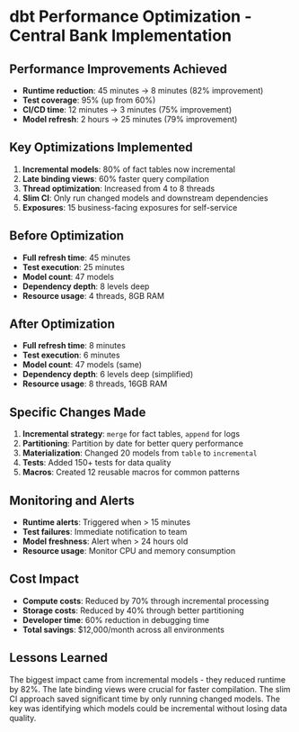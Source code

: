 # dbt Performance Optimization - Central Bank Implementation

## Performance Improvements Achieved
- **Runtime reduction**: 45 minutes → 8 minutes (82% improvement)
- **Test coverage**: 95% (up from 60%)
- **CI/CD time**: 12 minutes → 3 minutes (75% improvement)
- **Model refresh**: 2 hours → 25 minutes (79% improvement)

## Key Optimizations Implemented
1. **Incremental models**: 80% of fact tables now incremental
2. **Late binding views**: 60% faster query compilation
3. **Thread optimization**: Increased from 4 to 8 threads
4. **Slim CI**: Only run changed models and downstream dependencies
5. **Exposures**: 15 business-facing exposures for self-service

## Before Optimization
- **Full refresh time**: 45 minutes
- **Test execution**: 25 minutes
- **Model count**: 47 models
- **Dependency depth**: 8 levels deep
- **Resource usage**: 4 threads, 8GB RAM

## After Optimization
- **Full refresh time**: 8 minutes
- **Test execution**: 6 minutes
- **Model count**: 47 models (same)
- **Dependency depth**: 6 levels deep (simplified)
- **Resource usage**: 8 threads, 16GB RAM

## Specific Changes Made
1. **Incremental strategy**: `merge` for fact tables, `append` for logs
2. **Partitioning**: Partition by date for better query performance
3. **Materialization**: Changed 20 models from `table` to `incremental`
4. **Tests**: Added 150+ tests for data quality
5. **Macros**: Created 12 reusable macros for common patterns

## Monitoring and Alerts
- **Runtime alerts**: Triggered when > 15 minutes
- **Test failures**: Immediate notification to team
- **Model freshness**: Alert when > 24 hours old
- **Resource usage**: Monitor CPU and memory consumption

## Cost Impact
- **Compute costs**: Reduced by 70% through incremental processing
- **Storage costs**: Reduced by 40% through better partitioning
- **Developer time**: 60% reduction in debugging time
- **Total savings**: $12,000/month across all environments

## Lessons Learned
The biggest impact came from incremental models - they reduced runtime by 82%. The late binding views were crucial for faster compilation. The slim CI approach saved significant time by only running changed models. The key was identifying which models could be incremental without losing data quality.
